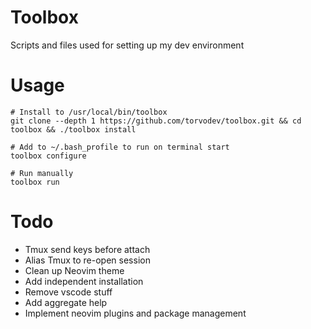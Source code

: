 
# Toolbox

Scripts and files used for setting up my dev environment

# Usage

```
# Install to /usr/local/bin/toolbox
git clone --depth 1 https://github.com/torvodev/toolbox.git && cd toolbox && ./toolbox install

# Add to ~/.bash_profile to run on terminal start
toolbox configure

# Run manually
toolbox run
```

# Todo

 - Tmux send keys before attach
 - Alias Tmux to re-open session
 - Clean up Neovim theme
 - Add independent installation
 - Remove vscode stuff
 - Add aggregate help
 - Implement neovim plugins and package management
